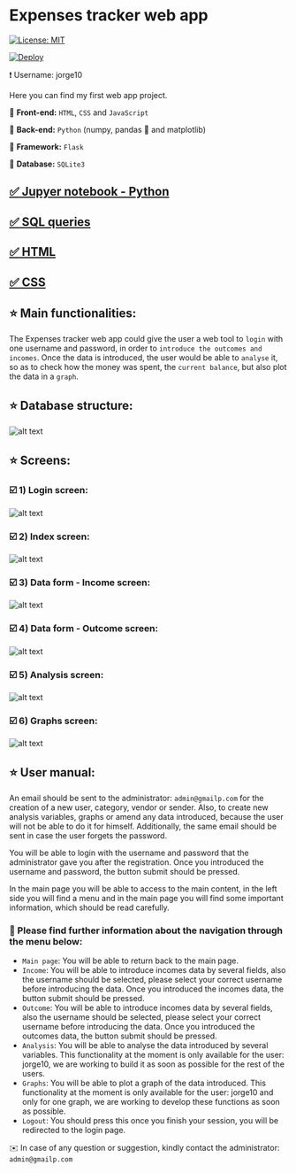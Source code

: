 # Expenses tracker web app

[![License: MIT](https://img.shields.io/badge/License-MIT-yellow.svg)](https://opensource.org/licenses/MIT) 

[![Deploy](https://www.herokucdn.com/deploy/button.svg)](https://expenses-tracker-python.herokuapp.com/)

❗️ Username: jorge10

Here you can find my first web app project. 

 :round_pushpin: **Front-end:** `HTML`, `CSS` and `JavaScript` 

 :round_pushpin: **Back-end:** `Python` (numpy, pandas  :panda_face: and matplotlib)

 :round_pushpin: **Framework:** `Flask`

 :round_pushpin: **Database:** `SQLite3`

## [:white_check_mark: Jupyer notebook - Python](https://github.com/lajobu/Expenses_tracker/blob/master/expenses_tracker.ipynb)
## [:white_check_mark: SQL queries](https://github.com/lajobu/Expenses_tracker/tree/master/SQL)
## [:white_check_mark: HTML](https://github.com/lajobu/Expenses_tracker/tree/master/templates)
## [:white_check_mark: CSS](https://github.com/lajobu/Expenses_tracker/tree/master/static/css)

##  :star: Main functionalities:

The Expenses tracker web app could give the user a web tool to `login` with one username and
password, in order to `introduce the outcomes and incomes`. Once the data is introduced, the
user would be able to `analyse` it, so as to check how the money was spent, the `current balance`,
but also plot the data in a `graph`.

##  :star: Database structure: 

![alt text](https://github.com/lajobu/Expenses_tracker/blob/master/Screens/Database.png)

##  :star: Screens:

###  :ballot_box_with_check: 1) Login screen:

![alt text](https://github.com/lajobu/Expenses_tracker/blob/master/Screens/Login.png)

###  :ballot_box_with_check: 2) Index screen:

![alt text](https://github.com/lajobu/Expenses_tracker/blob/master/Screens/Index.png)

###  :ballot_box_with_check: 3) Data form - Income screen:

![alt text](https://github.com/lajobu/Expenses_tracker/blob/master/Screens/Income.png)

###  :ballot_box_with_check: 4) Data form - Outcome screen:

![alt text](https://github.com/lajobu/Expenses_tracker/blob/master/Screens/Outcome.png)

###  :ballot_box_with_check: 5) Analysis screen:

![alt text](https://github.com/lajobu/Expenses_tracker/blob/master/Screens/Analysis.png)

###  :ballot_box_with_check: 6) Graphs screen:

![alt text](https://github.com/lajobu/Expenses_tracker/blob/master/Screens/Graphs.png)

##  :star: User manual:

An email should be sent to the administrator: `admin@gmailp.com` for the creation of a new
user, category, vendor or sender. Also, to create new analysis variables, graphs or amend any
data introduced, because the user will not be able to do it for himself. Additionally, the same
email should be sent in case the user forgets the password.

You will be able to login with the username and password that the administrator gave you
after the registration. Once you introduced the username and password, the button submit
should be pressed.

In the main page you will be able to access to the main content, in the left side you will find a
menu and in the main page you will find some important information, which should be read
carefully.

###  :star2: Please find further information about the navigation through the menu below:

* `Main page`: You will be able to return back to the main page.
* `Income`: You will be able to introduce incomes data by several fields, also the
username should be selected, please select your correct username before introducing
the data. Once you introduced the incomes data, the button submit should be pressed.
* `Outcome`: You will be able to introduce incomes data by several fields, also the
username should be selected, please select your correct username before introducing
the data. Once you introduced the outcomes data, the button submit should be pressed.
* `Analysis`: You will be able to analyse the data introduced by several variables. This
functionality at the moment is only available for the user: jorge10, we are working to
build it as soon as possible for the rest of the users.
* `Graphs`: You will be able to plot a graph of the data introduced. This functionality at
the moment is only available for the user: jorge10 and only for one graph, we are
working to develop these functions as soon as possible.
* `Logout`: You should press this once you finish your session, you will be redirected to
the login page.

 :envelope: In case of any question or suggestion, kindly contact the administrator: `admin@gmailp.com`

